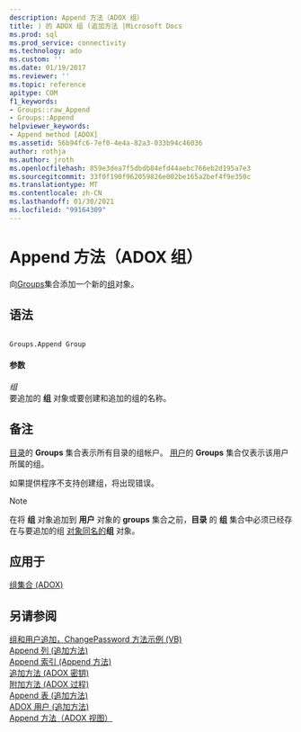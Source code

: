 ```yaml
---
description: Append 方法（ADOX 组）
title: ) 的 ADOX 组 (追加方法 |Microsoft Docs
ms.prod: sql
ms.prod_service: connectivity
ms.technology: ado
ms.custom: ''
ms.date: 01/19/2017
ms.reviewer: ''
ms.topic: reference
apitype: COM
f1_keywords:
- Groups::raw_Append
- Groups::Append
helpviewer_keywords:
- Append method [ADOX]
ms.assetid: 56b94fc6-7ef0-4e4a-82a3-033b94c46036
author: rothja
ms.author: jroth
ms.openlocfilehash: 859e3dea7f5dbdb84efd44aebc766eb2d195a7e3
ms.sourcegitcommit: 33f0f190f962059826e002be165a2bef4f9e350c
ms.translationtype: MT
ms.contentlocale: zh-CN
ms.lasthandoff: 01/30/2021
ms.locfileid: "99164309"
---
```

# <a name="append-method-adox-groups"></a>Append 方法（ADOX 组）
向[Groups](./groups-collection-adox.md)集合添加一个新的[组](./group-object-adox.md)对象。  
  
## <a name="syntax"></a>语法  
  
```  
  
Groups.Append Group  
```  
  
#### <a name="parameters"></a>参数  
 *组*  
 要追加的 **组** 对象或要创建和追加的组的名称。  
  
## <a name="remarks"></a>备注  
 [目录](./catalog-object-adox.md)的 **Groups** 集合表示所有目录的组帐户。 [用户](./user-object-adox.md)的 **Groups** 集合仅表示该用户所属的组。  
  
 如果提供程序不支持创建组，将出现错误。  
  
> [!NOTE]
>  在将 **组** 对象追加到 **用户** 对象的 **groups** 集合之前，**目录** 的 **组** 集合中必须已经存在与要追加的组 [对象同名的](./name-property-adox.md)**组** 对象。  
  
## <a name="applies-to"></a>应用于  
 [组集合 (ADOX)](./groups-collection-adox.md)  
  
## <a name="see-also"></a>另请参阅  
 [组和用户追加，ChangePassword 方法示例 (VB) ](./groups-and-users-append-changepassword-methods-example-vb.md)   
 [Append 列 (追加方法) ](./append-method-adox-columns.md)   
 [Append 索引 (Append 方法) ](./append-method-adox-indexes.md)   
 [追加方法 (ADOX 密钥) ](./append-method-adox-keys.md)   
 [附加方法 (ADOX 过程) ](./append-method-adox-procedures.md)   
 [Append 表 (追加方法) ](./append-method-adox-tables.md)   
 [ADOX 用户 (追加方法) ](./append-method-adox-users.md)   
 [Append 方法（ADOX 视图）](./append-method-adox-views.md)
